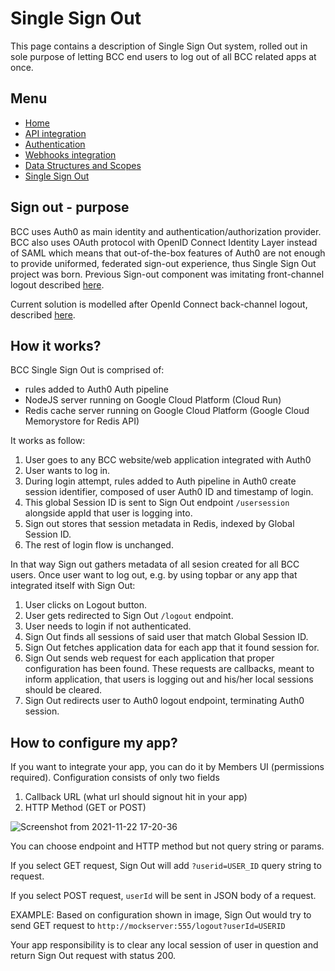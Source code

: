 # Single Sign Out
This page contains a description of Single Sign Out system, rolled out in sole purpose of letting BCC end users to log out of all BCC related apps at once.

## Menu
- [Home](index)
- [API integration](api-integration)
- [Authentication](authentication)
- [Webhooks integration](webhooks)
- [Data Structures and Scopes](data-structures-and-scopes)
- [Single Sign Out](single-sign-out)


## Sign out - purpose
BCC uses Auth0 as main identity and authentication/authorization provider. BCC also uses OAuth protocol with OpenID Connect Identity Layer instead of SAML which means that out-of-the-box features of Auth0 are not enough to provide uniformed, federated sign-out experience, thus Single Sign Out project was born. Previous Sign-out component was imitating front-channel logout described [here](https://openid.net/specs/openid-connect-frontchannel-1_0.html).

Current solution is modelled after OpenId Connect back-channel logout, described [here](https://openid.net/specs/openid-connect-backchannel-1_0.html).

## How it works?

BCC Single Sign Out is comprised of:
- rules added to Auth0 Auth pipeline
- NodeJS server running on Google Cloud Platform (Cloud Run)
- Redis cache server running on Google Cloud Platform (Google Cloud Memorystore for Redis API)

It works as follow:
1. User goes to any BCC website/web application integrated with Auth0
2. User wants to log in.
3. During login attempt, rules added to Auth pipeline in Auth0 create session identifier, composed of user Auth0 ID and timestamp of login.
4. This global Session ID is sent to Sign Out endpoint ```/usersession``` alongside appId that user is logging into.
5. Sign out stores that session metadata in Redis, indexed by Global Session ID.
6. The rest of login flow is unchanged.

In that way Sign out gathers metadata of all sesion created for all BCC users. Once user want to log out, e.g. by using topbar or any app that integrated itself with Sign Out:
1. User clicks on Logout button.
2. User gets redirected to Sign Out ```/logout``` endpoint.
3. User needs to login if not authenticated.
4. Sign Out finds all sessions of said user that match Global Session ID.
5. Sign Out fetches application data for each app that it found session for.
6. Sign Out sends web request for each application that proper configuration has been found.
These requests are callbacks, meant to inform application, that users is logging out and his/her local sessions should be cleared.
7. Sign Out redirects user to Auth0 logout endpoint, terminating Auth0 session.

## How to configure my app?
If you want to integrate your app, you can do it by Members UI (permissions required).
Configuration consists of only two fields 
1. Callback URL (what url should signout hit in your app)
2. HTTP Method (GET or POST)

![Screenshot from 2021-11-22 17-20-36](https://user-images.githubusercontent.com/16034216/142897335-d4be151f-2120-457d-8791-ea0050a2343f.png)

You can choose endpoint and HTTP method but not query string or params. 

If you select GET request, Sign Out will add ```?userid=USER_ID``` query string to request. 

If you select POST request, ```userId``` will be sent in JSON body of a request.

EXAMPLE: Based on configuration shown in image, Sign Out would try to send GET request to ```http://mockserver:555/logout?userId=USERID```

Your app responsibility is to clear any local session of user in question and return Sign Out request with status 200.
